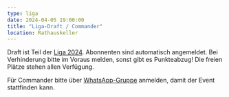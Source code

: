 ```yaml
---
type: liga
date: 2024-04-05 19:00:00
title: "Liga-Draft / Commander"
location: Rathauskeller
---
```


Draft ist Teil der [Liga 2024](/liga/uebersicht). Abonnenten sind automatisch angemeldet.
Bei Verhinderung bitte im Voraus melden, sonst gibt es Punkteabzug!
Die freien Plätze stehen allen Verfügung.

Für Commander bitte über [WhatsApp-Gruppe](https://chat.whatsapp.com/HQ7IINFrZB63esDNRqsIUw) anmelden, damit der Event stattfinden kann.
